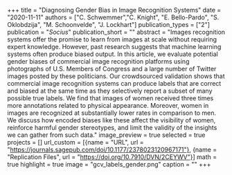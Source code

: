 +++
title = "Diagnosing Gender Bias in Image Recognition Systems"
date = "2020-11-11"
authors = ["C. Schwemmer","C. Knight", "E. Bello-Pardo", "S. Oklobdzija", "M. Schoonvelde", "J. Lockhart"]
publication_types = ["2"]
publication = "_Socius_"
publication_short = ""
abstract = "Images recognition systems offer the promise to learn from images at scale without requiring expert knowledge. However, past research suggests that machine learning systems often produce biased output. In this article, we evaluate potential gender biases of commercial image recognition platforms using photographs of U.S. Members of Congress and a large number of Twitter images posted by these politicians. Our crowdsourced validation shows that commercial image recognition systems can produce labels that are correct and biased at the same time as they selectively report a subset of many possible true labels. We find that images of women received three times more annotations related to physical appearance. Moreover, women in images are recognized at substantially lower rates in comparison to men. We discuss how encoded biases like these affect the visibility of women, reinforce harmful gender stereotypes, and limit the validity of the insights we can gather from such data."
image_preview = true
selected = true
projects = []
url_custom = [{name = "URL", url = "https://journals.sagepub.com/doi/10.1177/2378023120967171"}, {name = "Replication Files", url = "https://doi.org/10.7910/DVN/2CEYWV"}]
math = true
highlight = true
image = "gcv_labels_gender.png"
caption = ""
+++
